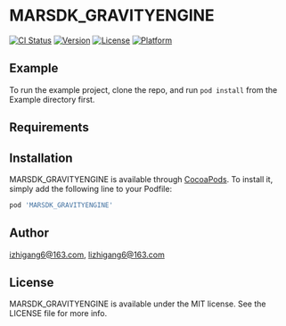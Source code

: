 # MARSDK_GRAVITYENGINE

[![CI Status](https://img.shields.io/travis/izhigang6@163.com/MARSDK_GRAVITYENGINE.svg?style=flat)](https://travis-ci.org/izhigang6@163.com/MARSDK_GRAVITYENGINE)
[![Version](https://img.shields.io/cocoapods/v/MARSDK_GRAVITYENGINE.svg?style=flat)](https://cocoapods.org/pods/MARSDK_GRAVITYENGINE)
[![License](https://img.shields.io/cocoapods/l/MARSDK_GRAVITYENGINE.svg?style=flat)](https://cocoapods.org/pods/MARSDK_GRAVITYENGINE)
[![Platform](https://img.shields.io/cocoapods/p/MARSDK_GRAVITYENGINE.svg?style=flat)](https://cocoapods.org/pods/MARSDK_GRAVITYENGINE)

## Example

To run the example project, clone the repo, and run `pod install` from the Example directory first.

## Requirements

## Installation

MARSDK_GRAVITYENGINE is available through [CocoaPods](https://cocoapods.org). To install
it, simply add the following line to your Podfile:

```ruby
pod 'MARSDK_GRAVITYENGINE'
```

## Author

izhigang6@163.com, lizhigang6@163.com

## License

MARSDK_GRAVITYENGINE is available under the MIT license. See the LICENSE file for more info.
